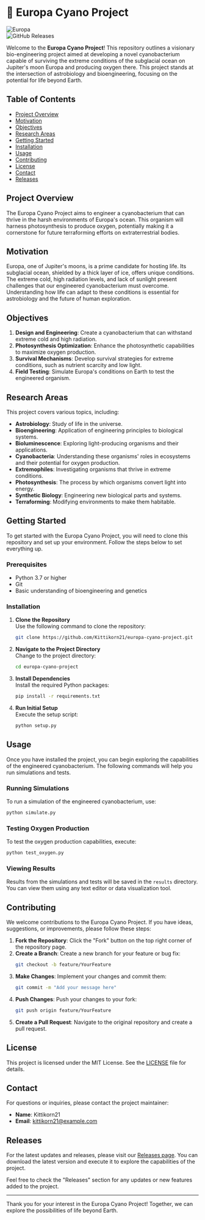 # 🌌 Europa Cyano Project

![Europa](https://img.shields.io/badge/Europa%20Cyano%20Project-v1.0-blue.svg)  
![GitHub Releases](https://img.shields.io/badge/Releases-v1.0-orange.svg)

Welcome to the **Europa Cyano Project**! This repository outlines a visionary bio-engineering project aimed at developing a novel cyanobacterium capable of surviving the extreme conditions of the subglacial ocean on Jupiter's moon Europa and producing oxygen there. This project stands at the intersection of astrobiology and bioengineering, focusing on the potential for life beyond Earth.

## Table of Contents

- [Project Overview](#project-overview)
- [Motivation](#motivation)
- [Objectives](#objectives)
- [Research Areas](#research-areas)
- [Getting Started](#getting-started)
- [Installation](#installation)
- [Usage](#usage)
- [Contributing](#contributing)
- [License](#license)
- [Contact](#contact)
- [Releases](#releases)

## Project Overview

The Europa Cyano Project aims to engineer a cyanobacterium that can thrive in the harsh environments of Europa's ocean. This organism will harness photosynthesis to produce oxygen, potentially making it a cornerstone for future terraforming efforts on extraterrestrial bodies.

## Motivation

Europa, one of Jupiter's moons, is a prime candidate for hosting life. Its subglacial ocean, shielded by a thick layer of ice, offers unique conditions. The extreme cold, high radiation levels, and lack of sunlight present challenges that our engineered cyanobacterium must overcome. Understanding how life can adapt to these conditions is essential for astrobiology and the future of human exploration.

## Objectives

1. **Design and Engineering**: Create a cyanobacterium that can withstand extreme cold and high radiation.
2. **Photosynthesis Optimization**: Enhance the photosynthetic capabilities to maximize oxygen production.
3. **Survival Mechanisms**: Develop survival strategies for extreme conditions, such as nutrient scarcity and low light.
4. **Field Testing**: Simulate Europa's conditions on Earth to test the engineered organism.

## Research Areas

This project covers various topics, including:

- **Astrobiology**: Study of life in the universe.
- **Bioengineering**: Application of engineering principles to biological systems.
- **Bioluminescence**: Exploring light-producing organisms and their applications.
- **Cyanobacteria**: Understanding these organisms' roles in ecosystems and their potential for oxygen production.
- **Extremophiles**: Investigating organisms that thrive in extreme conditions.
- **Photosynthesis**: The process by which organisms convert light into energy.
- **Synthetic Biology**: Engineering new biological parts and systems.
- **Terraforming**: Modifying environments to make them habitable.

## Getting Started

To get started with the Europa Cyano Project, you will need to clone this repository and set up your environment. Follow the steps below to set everything up.

### Prerequisites

- Python 3.7 or higher
- Git
- Basic understanding of bioengineering and genetics

### Installation

1. **Clone the Repository**  
   Use the following command to clone the repository:
   ```bash
   git clone https://github.com/Kittikorn21/europa-cyano-project.git
   ```

2. **Navigate to the Project Directory**  
   Change to the project directory:
   ```bash
   cd europa-cyano-project
   ```

3. **Install Dependencies**  
   Install the required Python packages:
   ```bash
   pip install -r requirements.txt
   ```

4. **Run Initial Setup**  
   Execute the setup script:
   ```bash
   python setup.py
   ```

## Usage

Once you have installed the project, you can begin exploring the capabilities of the engineered cyanobacterium. The following commands will help you run simulations and tests.

### Running Simulations

To run a simulation of the engineered cyanobacterium, use:
```bash
python simulate.py
```

### Testing Oxygen Production

To test the oxygen production capabilities, execute:
```bash
python test_oxygen.py
```

### Viewing Results

Results from the simulations and tests will be saved in the `results` directory. You can view them using any text editor or data visualization tool.

## Contributing

We welcome contributions to the Europa Cyano Project. If you have ideas, suggestions, or improvements, please follow these steps:

1. **Fork the Repository**: Click the "Fork" button on the top right corner of the repository page.
2. **Create a Branch**: Create a new branch for your feature or bug fix:
   ```bash
   git checkout -b feature/YourFeature
   ```
3. **Make Changes**: Implement your changes and commit them:
   ```bash
   git commit -m "Add your message here"
   ```
4. **Push Changes**: Push your changes to your fork:
   ```bash
   git push origin feature/YourFeature
   ```
5. **Create a Pull Request**: Navigate to the original repository and create a pull request.

## License

This project is licensed under the MIT License. See the [LICENSE](LICENSE) file for details.

## Contact

For questions or inquiries, please contact the project maintainer:

- **Name**: Kittikorn21
- **Email**: kittikorn21@example.com

## Releases

For the latest updates and releases, please visit our [Releases page](https://github.com/Kittikorn21/europa-cyano-project/releases). You can download the latest version and execute it to explore the capabilities of the project.

Feel free to check the "Releases" section for any updates or new features added to the project.

---

Thank you for your interest in the Europa Cyano Project! Together, we can explore the possibilities of life beyond Earth.